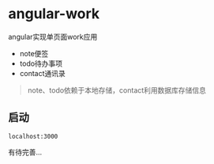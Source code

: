 # angular-work
angular实现单页面work应用
* note便签
* todo待办事项
* contact通讯录
>note、todo依赖于本地存储，contact利用数据库存储信息
## 启动
`localhost:3000`

有待完善...